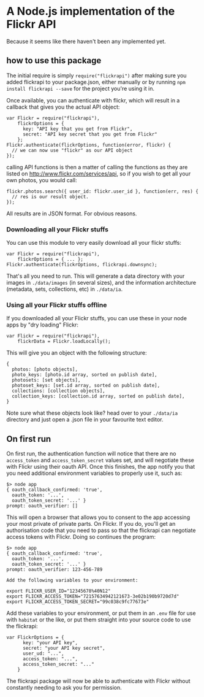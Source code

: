 # A Node.js implementation of the Flickr API

Because it seems like there haven't been any implemented yet.

## how to use this package

The initial require is simply `require("flickrapi")` after making
sure you added flickrapi to your package.json, either manually or
by running `npm install flickrapi --save` for the project you're
using it in.

Once available, you can authenticate with flickr, which will
result in a callback that gives you the actual API object:

```
var Flickr = require("flickrapi"),
    flickrOptions = {
      key: "API key that you get from Flickr",
      secret: "API key secret that you get from Flickr"
    };
Flickr.authenticate(flickrOptions, function(error, flickr) {
  // we can now use "flickr" as our API object
});
```

calling API functions is then a matter of calling the functions
as they are listed on http://www.flickr.com/services/api, so
if you wish to get all your own photos, you would call:

```
flickr.photos.search({ user_id: flickr.user_id }, function(err, res) {
  // res is our result object.
});
```

All results are in JSON format. For obvious reasons.

### Downloading all your Flickr stuffs

You can use this module to very easily download all your flickr stuffs:

```
var Flickr = require("flickrapi"),
    flickrOptions = { ... };
Flickr.authenticate(flickrOptions, flickrapi.downsync);
```

That's all you need to run. This will generate a data directory with
your images in `./data/images` (in several sizes), and the information
architecture (metadata, sets, collections, etc) in `./data/ia`.

### Using all your Flickr stuffs offline

If you downloaded all your Flickr stuffs, you can use these in your
node apps by "dry loading" Flickr:

```
var Flickr = require("flickrapi"),
    flickrData = Flickr.loadLocally();
```

This will give you an object with the following structure:

```
{
  photos: [photo objects],
  photo_keys: [photo.id array, sorted on publish date],
  photosets: [set objects],
  photoset_keys: [set.id array, sorted on publish date],
  collections: [collection objects],
  collection_keys: [collection.id array, sorted on publish date],
}
```

Note sure what these objects look like? head over to your `./data/ia`
directory and just open a .json file in your favourite text editor.

## On first run

On first run, the authentication function will notice that
there are no `access_token` and `access_token_secret` values
set, and will negotiate these with Flickr using their oauth
API. Once this finishes, the app notify you that you need
additional environment variables to properly use it, such as:

```
$> node app
{ oauth_callback_confirmed: 'true',
  oauth_token: '...',
  oauth_token_secret: '...' }
prompt: oauth_verifier: []
```

This will open a browser that allows you to consent to the app
accessing your most private of private parts. On Flickr. If you
do, you'll get an authorisation code that you need to pass so that
the flickrapi can negotiate access tokens with Flickr. Doing so
continues the program:

```
$> node app
{ oauth_callback_confirmed: 'true',
  oauth_token: '...',
  oauth_token_secret: '...' }
prompt: oauth_verifier: 123-456-789

Add the following variables to your environment:

export FLICKR_USER_ID="12345678%40N12"
export FLICKR_ACCESS_TOKEN="72157634942121673-3e02b190b9720d7d"
export FLICKR_ACCESS_TOKEN_SECRET="99c038c9fc77673e"
```

Add these variables to your environment, or put them in an `.env`
file for use with `habitat` or the like, or put them straight into
your source code to use the flickrapi:

```
var FlickrOptions = {
      key: "your API key",
      secret: "your API key secret",
      user_ud: "...",
      access_token: "...",
      access_token_secret: "..."
    }
```

The flickrapi package will now be able to authenticate with Flickr
without constantly needing to ask you for permission.
